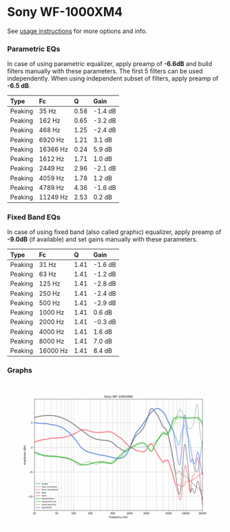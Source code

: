 # Sony WF-1000XM4
See [usage instructions](https://github.com/jaakkopasanen/AutoEq#usage) for more options and info.

### Parametric EQs
In case of using parametric equalizer, apply preamp of **-6.6dB** and build filters manually
with these parameters. The first 5 filters can be used independently.
When using independent subset of filters, apply preamp of **-6.5 dB**.

| Type    | Fc       |    Q | Gain    |
|:--------|:---------|:-----|:--------|
| Peaking | 35 Hz    | 0.58 | -1.4 dB |
| Peaking | 162 Hz   | 0.65 | -3.2 dB |
| Peaking | 468 Hz   | 1.25 | -2.4 dB |
| Peaking | 6920 Hz  | 1.21 | 3.1 dB  |
| Peaking | 16366 Hz | 0.24 | 5.9 dB  |
| Peaking | 1612 Hz  | 1.71 | 1.0 dB  |
| Peaking | 2449 Hz  | 2.96 | -2.1 dB |
| Peaking | 4059 Hz  | 1.78 | 1.2 dB  |
| Peaking | 4789 Hz  | 4.36 | -1.6 dB |
| Peaking | 11249 Hz | 2.53 | 0.2 dB  |

### Fixed Band EQs
In case of using fixed band (also called graphic) equalizer, apply preamp of **-9.0dB**
(if available) and set gains manually with these parameters.

| Type    | Fc       |    Q | Gain    |
|:--------|:---------|:-----|:--------|
| Peaking | 31 Hz    | 1.41 | -1.6 dB |
| Peaking | 63 Hz    | 1.41 | -1.2 dB |
| Peaking | 125 Hz   | 1.41 | -2.8 dB |
| Peaking | 250 Hz   | 1.41 | -2.4 dB |
| Peaking | 500 Hz   | 1.41 | -2.9 dB |
| Peaking | 1000 Hz  | 1.41 | 0.6 dB  |
| Peaking | 2000 Hz  | 1.41 | -0.3 dB |
| Peaking | 4000 Hz  | 1.41 | 1.6 dB  |
| Peaking | 8000 Hz  | 1.41 | 7.0 dB  |
| Peaking | 16000 Hz | 1.41 | 8.4 dB  |

### Graphs
![](./Sony%20WF-1000XM4.png)